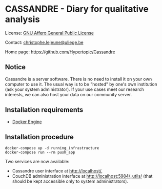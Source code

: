CASSANDRE - Diary for qualitative analysis
==========================================

License: [GNU Affero General Public License](http://www.gnu.org/licenses/agpl.html)

Contact: <christophe.lejeune@uliege.be>

Home page: <https://github.com/Hypertopic/Cassandre>

Notice
------

Cassandre is a server software. There is no need to install it on your own computer to use it. The usual way is to be "hosted" by one's own institution (ask your system administrator). If your use cases meet our research interests, we can also host your data on our community server.

Installation requirements
-------------------------

* [Docker Engine](https://docs.docker.com/install/)

Installation procedure
----------------------

    docker-compose up -d running_infrastructure
    docker-compose run --rm push_app

Two services are now available:

- Cassandre user interface at <http://localhost/>,
- CouchDB administration interface at <http://localhost:5984/_utils/> (that should be kept accessible only to system administrators).
